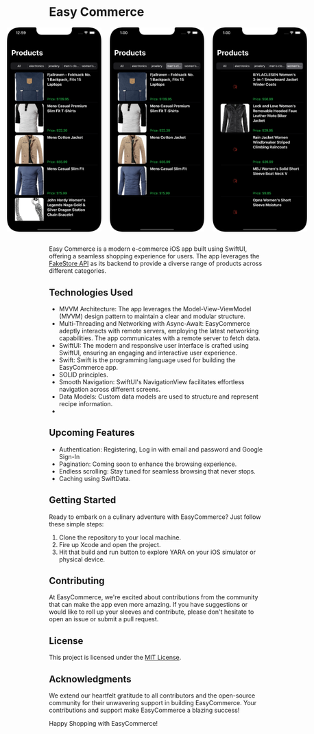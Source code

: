 # Easy Commerce
<div style="display:flex; justify-content:center;">
<img src="https://github.com/gichukipaul/EasyCommerce/blob/main/main.png" alt="Dark Mode Screenshot 1" width="220" style="margin-right: 20px;"/>

<img src="https://github.com/gichukipaul/EasyCommerce/blob/main/mens.png" alt="Dark Mode Screenshot 2" width="220" style="margin-right: 20px;"/>

<img src="https://github.com/gichukipaul/EasyCommerce/blob/main/spinnerview.png" alt="Dark Mode Screenshot 3" width="220" />
</div>
<br>

Easy Commerce is a modern e-commerce iOS app built using SwiftUI, offering a seamless shopping experience for users. The app leverages the  [FakeStore API](https://fakestoreapi.com/) as its backend to provide a diverse range of products across different categories.

## Technologies Used
- MVVM Architecture: The app leverages the Model-View-ViewModel (MVVM) design pattern to maintain a clear and modular structure.
- Multi-Threading and Networking with Async-Await: EasyCommerce adeptly interacts with remote servers, employing the latest networking capabilities. The app communicates with a remote server to fetch data.
- SwiftUI: The modern and responsive user interface is crafted using SwiftUI, ensuring an engaging and interactive user experience.
- Swift: Swift is the programming language used for building the EasyCommerce app.
- SOLID principles.
- Smooth Navigation: SwiftUI's NavigationView facilitates effortless navigation across different screens.
- Data Models: Custom data models are used to structure and represent recipe information.
- 
## Upcoming Features
- Authentication: Registering, Log in with email and password and Google Sign-In
- Pagination: Coming soon to enhance the browsing experience.
- Endless scrolling: Stay tuned for seamless browsing that never stops.
- Caching using SwiftData.

## Getting Started
Ready to embark on a culinary adventure with EasyCommerce? Just follow these simple steps:

1. Clone the repository to your local machine.
2. Fire up Xcode and open the project.
3. Hit that build and run button to explore YARA on your iOS simulator or physical device.

## Contributing
At EasyCommerce, we're excited about contributions from the community that can make the app even more amazing. If you have suggestions or would like to roll up your sleeves and contribute, please don't hesitate to open an issue or submit a pull request.
## License
This project is licensed under the [MIT License](LICENSE).

## Acknowledgments
We extend our heartfelt gratitude to all contributors and the open-source community for their unwavering support in building EasyCommerce. Your contributions and support make EasyCommerce a blazing success!

Happy Shopping with EasyCommerce!
